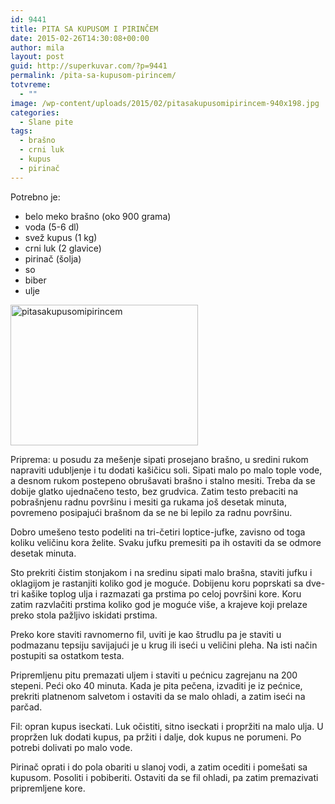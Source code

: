 ```yaml
---
id: 9441
title: PITA SA KUPUSOM I PIRINČEM
date: 2015-02-26T14:30:08+00:00
author: mila
layout: post
guid: http://superkuvar.com/?p=9441
permalink: /pita-sa-kupusom-pirincem/
totvreme:
  - ""
image: /wp-content/uploads/2015/02/pitasakupusomipirincem-940x198.jpg
categories:
  - Slane pite
tags:
  - brašno
  - crni luk
  - kupus
  - pirinač
---
```

Potrebno je:

  * belo meko brašno (oko 900 grama)
  * voda (5-6 dl)
  * svež kupus (1 kg)
  * crni luk (2 glavice)
  * pirinač (šolja)
  * so
  * biber
  * ulje

[<img class="alignnone size-medium wp-image-9443" src="//superkuvar.com/wp-content/uploads/2015/02/pitasakupusomipirincem-300x225.jpg" alt="pitasakupusomipirincem" width="300" height="225" />](//superkuvar.com/wp-content/uploads/2015/02/pitasakupusomipirincem.jpg)

Priprema: u posudu za mešenje sipati prosejano brašno, u sredini rukom napraviti udubljenje i tu dodati kašičicu soli. Sipati malo po malo tople vode, a desnom rukom postepeno obrušavati brašno i stalno mesiti. Treba da se dobije glatko ujednačeno testo, bez grudvica. Zatim testo prebaciti na pobrašnjenu radnu površinu i mesiti ga rukama još desetak minuta, povremeno posipajući brašnom da se ne bi lepilo za radnu površinu.

Dobro umešeno testo podeliti na tri-četiri loptice-jufke, zavisno od toga koliku veličinu kora želite. Svaku jufku premesiti pa ih ostaviti da se odmore desetak minuta.

Sto prekriti čistim stonjakom i na sredinu sipati malo brašna, staviti jufku i oklagijom je rastanjiti koliko god je moguće. Dobijenu koru poprskati sa dve-tri kašike toplog ulja i razmazati ga prstima po celoj površini kore. Koru zatim razvlačiti prstima koliko god je moguće više, a krajeve koji prelaze preko stola pažljivo iskidati prstima.

Preko kore staviti ravnomerno fil, uviti je kao štrudlu pa je staviti u podmazanu tepsiju savijajući je u krug ili iseći u veličini pleha. Na isti način postupiti sa ostatkom testa.

Pripremljenu pitu premazati uljem i staviti u pećnicu zagrejanu na 200 stepeni. Peći oko 40 minuta. Kada je pita pečena, izvaditi je iz pećnice, prekriti platnenom salvetom i ostaviti da se malo ohladi, a zatim iseći na parčad.

Fil: opran kupus iseckati. Luk očistiti, sitno iseckati i propržiti na malo ulja. U propržen luk dodati kupus, pa pržiti i dalje, dok kupus ne porumeni. Po potrebi dolivati po malo vode.

Pirinač oprati i do pola obariti u slanoj vodi, a zatim ocediti i pomešati sa kupusom. Posoliti i pobiberiti. Ostaviti da se fil ohladi, pa zatim premazivati pripremljene kore.